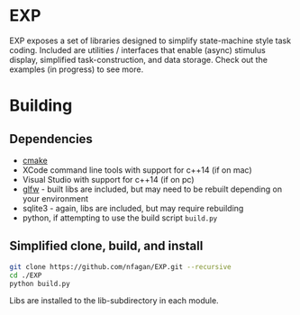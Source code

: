 # EXP

EXP exposes a set of libraries designed to simplify state-machine style task coding. Included are utilities / interfaces that enable (async) stimulus display, simplified task-construction, and data storage. Check out the examples (in progress) to see more.

# Building

## Dependencies

* [cmake](https://cmake.org/download/)
* XCode command line tools with support for c++14 (if on mac)
* Visual Studio with support for c++14 (if on pc)
* [glfw](https://github.com/glfw/glfw) - built libs are included, but may need to be rebuilt depending on your environment
* sqlite3 - again, libs are included, but may require rebuilding
* python, if attempting to use the build script `build.py`

## Simplified clone, build, and install

```bash
git clone https://github.com/nfagan/EXP.git --recursive
cd ./EXP
python build.py
```

Libs are installed to the lib-subdirectory in each module.




